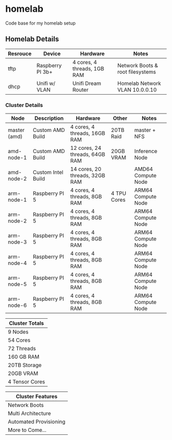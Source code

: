 # homelab

Code base for my homelab setup

## Homelab Details

| Resrouce | Device           | Hardware                    | Notes                            |
| -------- | ---------------- | --------------------------- | -------------------------------- |
| tftp     | Raspberry PI 3b+ | 4 cores, 4 threads, 1GB RAM | Network Boots & root filesystems |
| dhcp     | Unifi w/ VLAN    | Unifi Dream Router          | Homelab Network VLAN 10.0.0.10   |

### Cluster Details

| Node         | Description        | Hardware                       | Other       | Notes              |
| ------------ | ------------------ | ------------------------------ | ----------- | ------------------ |
| master (amd) | Custom AMD Build   | 4 cores, 4 threads, 16GB RAM   | 20TB Raid   | master + NFS       |
| amd-node-1   | Custom AMD Build   | 12 cores, 24 threads, 64GB RAM | 20GB VRAM   | Inference Node     |
| amd-node-2   | Custom Intel Build | 14 cores, 20 threads, 32GB RAM |             | AMD64 Compute Node |
| arm-node-1   | Raspberry PI 5     | 4 cores, 4 threads, 8GB RAM    | 4 TPU Cores | ARM64 Compute Node |
| arm-node-2   | Raspberry PI 5     | 4 cores, 4 threads, 8GB RAM    |             | ARM64 Compute Node |
| arm-node-3   | Raspberry PI 5     | 4 cores, 4 threads, 8GB RAM    |             | ARM64 Compute Node |
| arm-node-4   | Raspberry PI 5     | 4 cores, 4 threads, 8GB RAM    |             | ARM64 Compute Node |
| arm-node-5   | Raspberry PI 5     | 4 cores, 4 threads, 8GB RAM    |             | ARM64 Compute Node |
| arm-node-6   | Raspberry PI 5     | 4 cores, 4 threads, 8GB RAM    |             | ARM64 Compute Node |

| Cluster Totals |
| -------------- |
| 9 Nodes        |
| 54 Cores       |
| 72 Threads     |
| 160 GB RAM     |
| 20TB Storage   |
| 20GB VRAM      |
| 4 Tensor Cores |

| Cluster Features       |
| ---------------------- |
| Network Boots          |
| Multi Architecture     |
| Automated Provisioning |
| More to Come...        |
